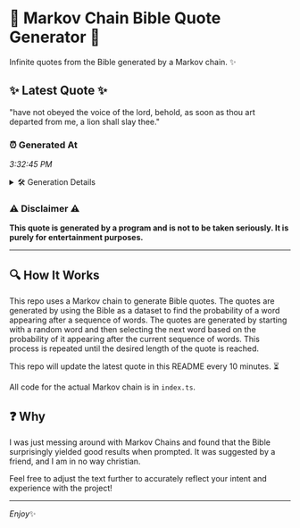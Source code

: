 # 📖 Markov Chain Bible Quote Generator 📖

Infinite quotes from the Bible generated by a Markov chain. ✨

## ✨ Latest Quote ✨
"have not obeyed the voice of the lord, behold, as soon as thou art departed from me, a lion shall slay thee."

### ⏰ Generated At
*3:32:45 PM*

<details>
    <summary>🛠️ Generation Details</summary>
    <p>
        <strong>🌱 Seed:</strong> have<br>
        <strong>🔄 Iterations:</strong> 21<br>
        <strong>📜 Context History:</strong><br>[ have ]: not<br>[ have, not ]: obeyed<br>[ have, not, obeyed ]: the<br>[ have, not, obeyed, the ]: voice<br>[ have, not, obeyed, the, voice ]: of<br>[ have, not, obeyed, the, voice, of ]: the<br>[ not, obeyed, the, voice, of, the ]: lord,<br>[ obeyed, the, voice, of, the, lord, ]: behold,<br>[ the, voice, of, the, lord,, behold, ]: as<br>[ voice, of, the, lord,, behold,, as ]: soon<br>[ of, the, lord,, behold,, as, soon ]: as<br>[ the, lord,, behold,, as, soon, as ]: thou<br>[ lord,, behold,, as, soon, as, thou ]: art<br>[ behold,, as, soon, as, thou, art ]: departed<br>[ as, soon, as, thou, art, departed ]: from<br>[ soon, as, thou, art, departed, from ]: me,<br>[ as, thou, art, departed, from, me, ]: a<br>[ thou, art, departed, from, me,, a ]: lion<br>[ art, departed, from, me,, a, lion ]: shall<br>[ departed, from, me,, a, lion, shall ]: slay<br>[ from, me,, a, lion, shall, slay ]: thee.<br>
    </p>
</details>

### ⚠️ Disclaimer ⚠️
**This quote is generated by a program and is not to be taken seriously. It is purely for entertainment purposes.**

---

## 🔍 How It Works

This repo uses a Markov chain to generate Bible quotes. The quotes are generated by using the Bible as a dataset to find the probability of a word appearing after a sequence of words. The quotes are generated by starting with a random word and then selecting the next word based on the probability of it appearing after the current sequence of words. This process is repeated until the desired length of the quote is reached.

This repo will update the latest quote in this README every 10 minutes. ⏳

All code for the actual Markov chain is in `index.ts`.

## ❓ Why

I was just messing around with Markov Chains and found that the Bible surprisingly yielded good results when prompted. 
It was suggested by a friend, and I am in no way christian.

Feel free to adjust the text further to accurately reflect your intent and experience with the project!

---

*Enjoy*✨
